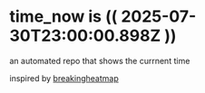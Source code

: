 # time_now is (( 2025-07-30T23:00:00.898Z ))

an automated repo that shows the currnent time

inspired by [breakingheatmap](https://github.com/breakingheatmap/breakingheatmap)